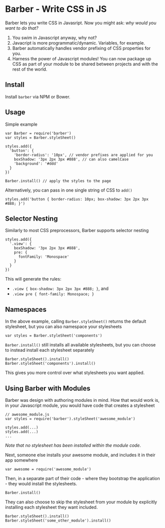 Barber - Write CSS in JS
========================

Barber lets you write CSS in Javasript. Now you might ask: *why would you want to do that?*

1. You swim in Javascript anyway, why not?
2. Javacript is more programmatic/dynamic. Variables, for example.
3. Barber automatically handles vendor prefixing of CSS properties for you.
4. Harness the power of Javascript modules! You can now package up CSS as part of your module to be shared between projects and with the rest of the world.

## Install

Install `barber` via NPM or Bower.

## Usage

Simple example

    var Barber = require('barber')
    var styles = Barber.styleSheet()

    styles.add({
      'button': {
        'border-radius': '10px', // vendor prefixes are applied for you
        boxShadow: '3px 2px 3px #888', // can also camelCase
        'background': '#ddd'
      }
    })

    Barber.install() // apply the styles to the page

Alternatively, you can pass in one single string of CSS to `add()`

    styles.add('button { border-radius: 10px; box-shadow: 3px 2px 3px #888; }')

## Selector Nesting

Similarly to most CSS preprocessors, Barber supports selector nesting

    styles.add({
      '.view': {
        boxShadow: '3px 2px 3px #888',
        pre: {
          fontFamily: 'Monospace'
        }
      }
    })

This will generate the rules:

* `.view { box-shadow: 3px 2px 3px #888; }`, and
* `.view pre { font-family: Monospace; }`

## Namespaces

In the above example, calling `Barber.styleSheet()` returns the default stylesheet, but you can also namespace your stylesheets

    var styles = Barber.styleSheet('components')

`Barber.install()` still installs all available stylesheets, but you can choose to instead install each stylesheet separately

    Barber.styleSheet().install()
    Barber.styleSheet('components').install()

This gives you more control over what stylesheets you want applied.

## Using Barber with Modules

Barber was design with authoring modules in mind. How that would work is, in your Javascript module, you would have code that creates a stylesheet

    // awesome_module.js
    var styles = require('barber').styleSheet('awesome_module')

    styles.add(...)
    styles.add(...)
    ...

*Note that no stylesheet has been installed within the module code*.

Next, someone else installs your awesome module, and includes it in their app somewhere

    var awesome = require('awesome_module')

Then, in a separate part of their code - where they bootstrap the application - they would install the stylesheets.

    Barber.install()

They can also choose to skip the stylesheet from your module by explicitly installing each stylesheet they want included.

    Barber.styleSheet().install()
    Barber.styleSheet('some_other_module').install()


